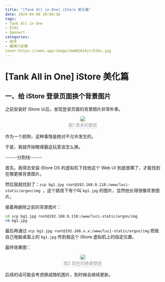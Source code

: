 ```yaml
---
title: "[Tank All in One] iStore 美化篇"
date: 2024-04-08 20:04:16
tags:
- Tank All in One
- ESXi
- Openwrt
categories: 
- 技术
- 瞎坤八折腾
cover:https://smms.app/image/3wWdS8sAjcrEZUv.jpg
---
```

# [Tank All in One] iStore 美化篇

## 一、给 iStore 登录页面换个背景图片

之前安装好 iStore 以后，发现登录页面的背景图片非常朴素。

<center>
    <img style="border-radius: 0.3125em;
    box-shadow: 0 2px 4px 0 rgba(34,36,38,.12),0 2px 10px 0 rgba(34,36,38,.08);" 
    src="https://smms.app/image/N96gSWrybVQH5q8.jpg">
    <br>
    <div style="color:orange; border-bottom: 1px solid #d9d9d9;
    display: inline-block;
    color: #999;
    padding: 2px;">图1 原本的壁纸</div>
</center>

作为一个颜狗，这种事情是绝对不允许发生的。

于是，我就开始瞎琢磨这玩意该怎么换。

------分割线------

首先，我得去安装 iStore OS 的虚拟机下找他这个 Web UI 到底放哪了，才能找到在哪更换背景图片。

然后我就找到了：`scp bg1.jpg root@192.168.0.118:/www/luci-static/argon/img
`，这个路径下有个叫 `bg1.jpg` 的图片，显然他长得很像背景图片。

接着再删除之前的背景图片：

```bash
cd scp bg1.jpg root@192.168.0.118:/www/luci-static/argon/img
rm bg1.jpg
```

最后再通过 `scp bg1.jpg root@192.168.x.x:/www/luci-static/argon/img` 把我自己电脑桌面上的 `bg1.jpg` 传到我这个 iStore 虚拟机上的指定位置。

最终效果图：

<center>
    <img style="border-radius: 0.3125em;
    box-shadow: 0 2px 4px 0 rgba(34,36,38,.12),0 2px 10px 0 rgba(34,36,38,.08);" 
    src="https://smms.app/image/1KCY6ucyD5rJPbq.jpg">
    <br>
    <div style="color:orange; border-bottom: 1px solid #d9d9d9;
    display: inline-block;
    color: #999;
    padding: 2px;">图2 现在的绝美壁纸</div>
</center>

后续的话可能会考虑换成随机图片，到时候会继续更新。
